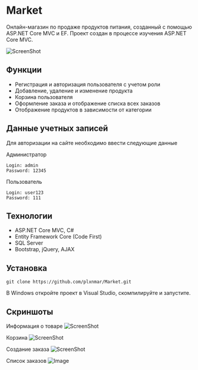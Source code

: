 # Market 
Онлайн-магазин по продаже продуктов питания, созданный с помощью ASP.NET Core MVC и EF. Проект создан в процессе изучения ASP.NET Core MVC.

![ScreenShot](../plxnmar-screenshots/products.png)

## Функции

- Регистрация и авторизация пользователя с учетом роли
- Добавление, удаление и изменение продукта
- Корзина пользователя 
- Оформление заказа и отображение списка всех заказов
- Отображение продуктов в зависимости от категории 

## Данные учетных записей 
Для авторизации на сайте необходимо ввести следующие данные

Администратор
```
Login: admin
Password: 12345
```

Пользователь
```
Login: user123
Password: 111
```

## Технологии

- ASP.NET Core MVC, C#
- Entity Framework Core (Code First)
- SQL Server
- Bootstrap, jQuery, AJAX

## Установка
```
git clone https://github.com/plxnmar/Market.git 
```
В Windows откройте проект в Visual Studio, скомпилируйте и запустите. 

## Скриншоты 

Информация о товаре
![ScreenShot](../plxnmar-screenshots/modal_product.png)

Корзина
![ScreenShot](../plxnmar-screenshots/cart.png)

Создание заказа
![ScreenShot](../plxnmar-screenshots/create_order.png)

Список заказов
![Image](../plxnmar-screenshots/orders_list.png)
